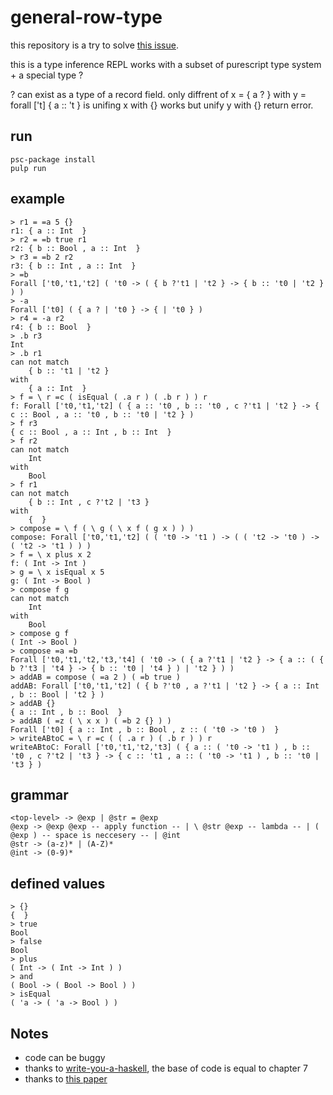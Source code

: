 # general-row-type

this repository is a try to solve [this issue](https://github.com/purescript/purescript/issues/3673).

this is a type inference REPL works with a subset of purescript type system + a special type ?

? can exist as a type of a record field. only diffrent of x = { a ? } with y = forall ['t] { a :: 't } is unifing x with {} works but unify y with {} return error. 

## run

```
psc-package install
pulp run
```

## example

```
> r1 = =a 5 {}
r1: { a :: Int  }
> r2 = =b true r1
r2: { b :: Bool , a :: Int  }
> r3 = =b 2 r2
r3: { b :: Int , a :: Int  }
> =b
Forall ['t0,'t1,'t2] ( 't0 -> ( { b ?'t1 | 't2 } -> { b :: 't0 | 't2 } ) )
> -a
Forall ['t0] ( { a ? | 't0 } -> { | 't0 } )
> r4 = -a r2
r4: { b :: Bool  }
> .b r3 
Int
> .b r1
can not match
    { b :: 't1 | 't2 }
with
    { a :: Int  }
> f = \ r =c ( isEqual ( .a r ) ( .b r ) ) r
f: Forall ['t0,'t1,'t2] ( { a :: 't0 , b :: 't0 , c ?'t1 | 't2 } -> { c :: Bool , a :: 't0 , b :: 't0 | 't2 } )
> f r3
{ c :: Bool , a :: Int , b :: Int  }
> f r2
can not match
    Int
with
    Bool
> f r1
can not match
    { b :: Int , c ?'t2 | 't3 }
with
    {  }
> compose = \ f ( \ g ( \ x f ( g x ) ) )
compose: Forall ['t0,'t1,'t2] ( ( 't0 -> 't1 ) -> ( ( 't2 -> 't0 ) -> ( 't2 -> 't1 ) ) )
> f = \ x plus x 2
f: ( Int -> Int )
> g = \ x isEqual x 5
g: ( Int -> Bool )
> compose f g
can not match
    Int
with
    Bool
> compose g f
( Int -> Bool )
> compose =a =b
Forall ['t0,'t1,'t2,'t3,'t4] ( 't0 -> ( { a ?'t1 | 't2 } -> { a :: ( { b ?'t3 | 't4 } -> { b :: 't0 | 't4 } ) | 't2 } ) )
> addAB = compose ( =a 2 ) ( =b true )
addAB: Forall ['t0,'t1,'t2] ( { b ?'t0 , a ?'t1 | 't2 } -> { a :: Int , b :: Bool | 't2 } )
> addAB {}
{ a :: Int , b :: Bool  }
> addAB ( =z ( \ x x ) ( =b 2 {} ) )
Forall ['t0] { a :: Int , b :: Bool , z :: ( 't0 -> 't0 )  }
> writeABtoC = \ r =c ( ( .a r ) ( .b r ) ) r
writeABtoC: Forall ['t0,'t1,'t2,'t3] ( { a :: ( 't0 -> 't1 ) , b :: 't0 , c ?'t2 | 't3 } -> { c :: 't1 , a :: ( 't0 -> 't1 ) , b :: 't0 | 't3 } )
```

## grammar

```
<top-level> -> @exp | @str = @exp 
@exp -> @exp @exp -- apply function -- | \ @str @exp -- lambda -- | ( @exp ) -- space is neccesery -- | @int
@str -> (a-z)* | (A-Z)*
@int -> (0-9)*
```

## defined values

```
> {}
{  }
> true
Bool
> false
Bool
> plus
( Int -> ( Int -> Int ) )
> and
( Bool -> ( Bool -> Bool ) )
> isEqual
( 'a -> ( 'a -> Bool ) )
```

## Notes
* code can be buggy 
* thanks to [write-you-a-haskell](https://github.com/sdiehl/write-you-a-haskell), the base of code is equal to chapter 7
* thanks to [this paper](http://gallium.inria.fr/~remy/ftp/taoop1.pdf)